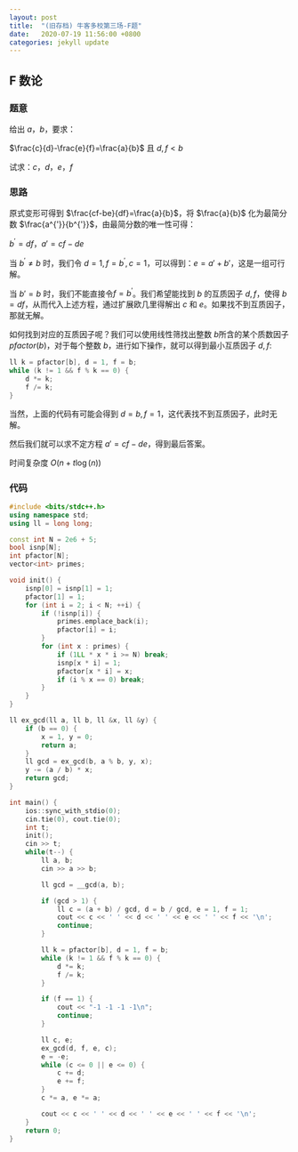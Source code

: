 ```yaml
---
layout: post
title:  "(旧存档) 牛客多校第三场-F题"
date:   2020-07-19 11:56:00 +0800
categories: jekyll update
---
```

## F 数论

### 题意

给出 $a，b$，要求：

$\frac{c}{d}-\frac{e}{f}=\frac{a}{b}$ 且 $d,f\lt b$

试求：$c，d，e，f$

### 思路

原式变形可得到 $\frac{cf-be}{df}=\frac{a}{b}$，将 $\frac{a}{b}$ 化为最简分数 $\frac{a^{'}}{b^{'}}$，由最简分数的唯一性可得：

$b^{'}=df$，$a{'}=cf-de$

当 $b^{'} \neq b$ 时，我们令 $d=1,f=b^{'},c=1$，可以得到：$e=a{'}+b{'}$，这是一组可行解。

当 $b{'} = b$ 时，我们不能直接令$f=b^{'}$。我们希望能找到 $b$ 的互质因子 $d,f$，使得 $b = df$，从而代入上述方程，通过扩展欧几里得解出 $c$ 和 $e$。如果找不到互质因子，那就无解。

如何找到对应的互质因子呢？我们可以使用线性筛找出整数 $b$所含的某个质数因子 $pfactor(b)$，对于每个整数 $b$，进行如下操作，就可以得到最小互质因子 $d, f$:

```c++
ll k = pfactor[b], d = 1, f = b;
while (k != 1 && f % k == 0) {
    d *= k;
    f /= k;
}
```

当然，上面的代码有可能会得到 $d  = b, f = 1$，这代表找不到互质因子，此时无解。

然后我们就可以求不定方程 $a{'}=cf-de$，得到最后答案。

时间复杂度 $O(n+t\log(n))$

### 代码

```c++
#include <bits/stdc++.h>
using namespace std;
using ll = long long;

const int N = 2e6 + 5;
bool isnp[N];
int pfactor[N];
vector<int> primes;

void init() {
    isnp[0] = isnp[1] = 1;
    pfactor[1] = 1;
    for (int i = 2; i < N; ++i) {
        if (!isnp[i]) {
            primes.emplace_back(i);
            pfactor[i] = i;
        }
        for (int x : primes) {
            if (1LL * x * i >= N) break;
            isnp[x * i] = 1;
            pfactor[x * i] = x;
            if (i % x == 0) break;
        }
    }
}

ll ex_gcd(ll a, ll b, ll &x, ll &y) {
    if (b == 0) {
        x = 1, y = 0;
        return a;
    }
    ll gcd = ex_gcd(b, a % b, y, x);
    y -= (a / b) * x;
    return gcd;
}

int main() {
    ios::sync_with_stdio(0);
    cin.tie(0), cout.tie(0);
    int t;
    init();
    cin >> t;
    while(t--) {
        ll a, b;
        cin >> a >> b;

        ll gcd = __gcd(a, b);

        if (gcd > 1) {
            ll c = (a + b) / gcd, d = b / gcd, e = 1, f = 1;
            cout << c << ' ' << d << ' ' << e << ' ' << f << '\n';
            continue;
        }

        ll k = pfactor[b], d = 1, f = b;
        while (k != 1 && f % k == 0) {
            d *= k;
            f /= k;
        }

        if (f == 1) {
            cout << "-1 -1 -1 -1\n";
            continue;
        }

        ll c, e;
        ex_gcd(d, f, e, c);
        e = -e;
        while (c <= 0 || e <= 0) {
            c += d;
            e += f;
        }
        c *= a, e *= a;

        cout << c << ' ' << d << ' ' << e << ' ' << f << '\n';
    }
    return 0;
}
```
